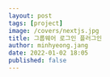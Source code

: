 ```yaml
---
layout: post
tags: [project]
image: /covers/nextjs.jpg
title: 그룹웨어 로그인 플러그인
author: minhyeong.jang
date: 2022-01-02 18:05
published: false
---
```

